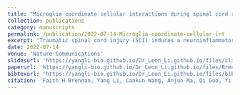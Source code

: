 ```yaml
---
title: "Microglia coordinate cellular interactions during spinal cord repair in mice"
collection: publications
category: manuscripts
permalink: /publication/2022-07-14-Microglia-coordinate-cellular-int
excerpt: "Traumatic spinal cord injury (SCI) induces a neuroinflammatory response involving microglia and monocyte-derived macrophages (MDMs), which are hard to distinguish in vivo. By pharmacologically depleting microglia and applying histopathology, tract tracing, and bulk and single-cell RNA sequencing, this study uncovers microglia-specific roles in SCI. Microglia are essential for coordinating CNS glial and immune responses, limiting tissue damage, and promoting recovery. Their absence worsens outcomes, while restoring specific microglia-mediated signaling pathways improves repair. Bioinformatic analysis further suggests that optimal recovery may rely on key ligand–receptor interactions among microglia, astrocytes, and MDMs."
date: 2022-07-14
venue: 'Nature Communications'
slidesurl: 'https://yangli-bio.github.io/Dr_Leon_Li.github.io/files/slides1.pdf'
paperurl: 'https://yangli-bio.github.io/Dr_Leon_Li.github.io/files/Brennan-2022-Microglia-coordinate-cellular-int.pdf'
bibtexurl: 'https://yangli-bio.github.io/Dr_Leon_Li.github.io/files/bibtex1.bib'
citation: 'Faith H Brennan, Yang Li, Cankun Wang, Anjun Ma, Qi Guo, Yi Li, Nicole Pukos, Warren A Campbell, Kristina G Witcher, Zhen Guan, Kristina A Kigerl, Jodie CE Hall, Jonathan P Godbout, Andy J Fischer, Dana M McTigue, Zhigang He, Qin Ma, Phillip G Popovich. (2022). &quot;Microglia coordinate cellular interactions during spinal cord repair in mice.&quot; <i>Nature Communications</i>. 13(1).'
---
```

